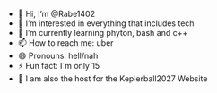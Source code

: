 - 👋 Hi, I’m @Rabe1402
- 👀 I’m interested in everything that includes tech
- 🌱 I’m currently learning phyton, bash and c++
- 📫 How to reach me: uber
- 😄 Pronouns: hell/nah
- ⚡ Fun fact: I´m only 15
- 👀 I am also the host for the Keplerball2027 Website

<!---
Rabe1402/Rabe1402 is a ✨ special ✨ repository because its `README.md` (this file) appears on your GitHub profile.
You can click the Preview link to take a look at your changes.
--->
